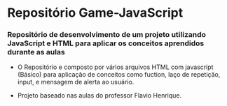 # Repositório Game-JavaScript

### Repositório de desenvolvimento de um projeto utilizando JavaScript e HTML para aplicar os conceitos aprendidos durante as aulas


* O Repositório e composto por vários arquivos HTML com javascript (Básico) para aplicação de conceitos como fuction, laço de repetição, input, e  mensagem de alerta ao usuário.

* Projeto baseado nas aulas do professor Flavio Henrique.
